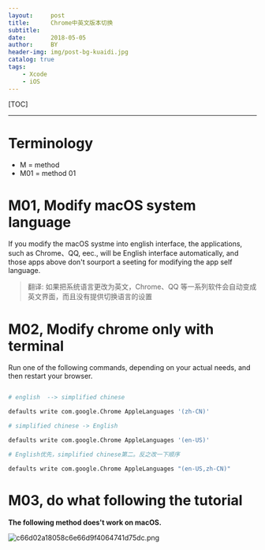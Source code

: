 ```yaml
---
layout:     post
title:      Chrome中英文版本切换
subtitle:   
date:       2018-05-05
author:     BY
header-img: img/post-bg-kuaidi.jpg
catalog: true
tags:
    - Xcode
    - iOS
---
```



[TOC]

***

# Terminology

* M = method 
* M01 = method 01

#  M01, Modify macOS system language

If  you modify the macOS systme into english interface, the applications, such as Chrome、QQ, eec., will be English interface automatically, and those apps above don't sourport a seeting for modifying the app self language. 

>翻译: 如果把系统语言更改为英文，Chrome、QQ 等一系列软件会自动变成英文界面，而且没有提供切换语言的设置


# M02, Modify chrome only with terminal

Run one of the following commands, depending on your actual needs, and then restart your browser.


```python

# english  --> simplified chinese

defaults write com.google.Chrome AppleLanguages '(zh-CN)'

# simplified chinese -> English

defaults write com.google.Chrome AppleLanguages '(en-US)'

# English优先，simplified chinese第二。反之改一下顺序

defaults write com.google.Chrome AppleLanguages "(en-US,zh-CN)"
```

# M03, do what following the tutorial 

**The  following method does't work on macOS.**

![c66d02a18058c6e66d9f4064741d75dc.png](evernotecid://E0A72B23-39FD-4C11-8E73-3909ACCE1190/appyinxiangcom/19954303/ENResource/p33847)







